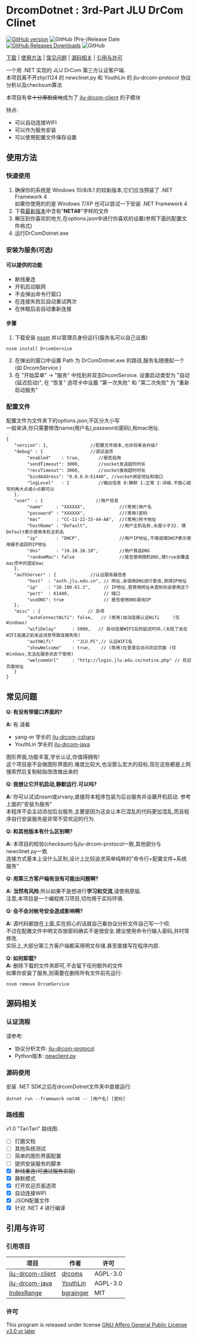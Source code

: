# DrcomDotnet : 3rd-Part JLU DrCom Clinet

[![GitHub version](https://img.shields.io/github/v/release/leviolet/DrComDotnet?include_prereleases&style=flat-square)](https://github.com/leviolet/DrComDotnet/releases/)
![GitHub (Pre-)Release Date](https://img.shields.io/github/release-date-pre/leviolet/DrComDotnet?style=flat-square)
[![GitHub Releases Downloads](https://img.shields.io/github/downloads/leviolet/DrComDotnet/total?style=flat-square&color=blue)](https://github.com/leviolet/DrComDotnet/releases/latest)
![GitHub](https://img.shields.io/github/license/leviolet/DrComDotnet?color=blue&style=flat-square)

[下载](https://github.com/leviolet/DrComDotnet/releases/latest) | [使用方法](#使用方法) | [常见问题](#常见问题) |  [源码相关](#源码相关) | [引用与许可](#引用与许可)

一个用 .NET 实现的 JLU DrCom 第三方认证客户端.  
本项目离不开zhjc1124 的 newclinet.py 和 YouthLin 的 jlu-drcom-protocol 协议分析以及checksum算法

本项目有幸~~十分厚脸皮地~~成为了 [jlu-drcom-client](https://github.com/drcoms/jlu-drcom-client) 的子模块

特点:

- 可以自动连接WIFI
- 可以作为服务安装
- 可以使用配置文件保存设置

## 使用方法

### 快速使用

1. 确保你的系统是 Windows 10/8/8.1 的较新版本,它们应当预装了 .NET Framework 4  
如果你使用的的是 Windows 7/XP 也可以尝试一下安装 .NET Framework 4
2. 下载[最新版本](https://github.com/leviolet/DrComDotnet/releases/latest)中含有"**NET48**"字样的文件
3. 解压到你喜欢的地方,在options.json中进行你喜欢的设置(参照下面的配置文件格式)
4. 运行DrComDotnet.exe

### 安装为服务(可选)

#### 可以提供的功能

- 断线重连
- 开机启动联网
- 不会弹出命令行窗口
- 在连接失败后自动重试两次
- 在休眠后会自动重新连接

#### 步骤

1. 下载安装 [nssm](https://nssm.cc/ci/nssm-2.24-101-g897c7ad.zip) 并以管理员身份运行(服务名可以自己设置)

```Shell
nssm install DrcomService
```

2. 在弹出的窗口中设置 Path 为 DrComDotnet.exe 的路径,服务名随便起一个(如 DrcomService )
3. 在 "开始菜单" -> "服务" 中找到并双击DrcomService. 设置启动类型为 "自动(延迟启动)", 在 "恢复" 选项卡中设置 "第一次失败" 和 "第二次失败" 为 "重新启动服务"

### 配置文件

配置文件为文件夹下的options.json,不区分大小写  
一般来讲,你只需要修改name(用户名),password(密码),和mac地址.  

```JSONC
{
   "version": 1,                //配置文件版本,也许将来会升级?
   "debug" : {                  //调试选项
        "enabled"    : true,       //是否启用
        "sendTimeout": 3000,       //socket发送超时时长
        "recvTimeout": 3000,       //socket接收超时时长
        "bindAddress": "0.0.0.0:61440", //socket绑定地址和端口
        "logLevel"   : 2           //输出信息 0:静默 1:正常 2:详细.不放心就写的再大点或小点都可以
   },
   "user"  : {                    //用户信息
        "name"     : "XXXXXX",             //(常用)用户名
        "password" : "XXXXXX",             //(常用)密码
        "mac"      : "CC-11-22-33-44-AA",  //(常用)网卡地址
        "hostName" : "Default",            //用户主机名称,长度小于32. 填Default表示使用本机主机名
        "ip"       : "DHCP",               //用户IP地址,不填或填DHCP表示使用握手返回的IP地址
        "dns"      : "10.10.10.10",        //用户首选DNS
        "randomMac": false                 //是否使用随机DNS,填true会覆盖mac项中的固定mac
   },
   "authServer" : {             //认证服务器信息
        "host"  : "auth.jlu.edu.cn", // 网址,会调用DNS进行查询,获得IP地址
        "ip"    : "10.100.61.3",     // IP地址,若使用网址未查到则会使用这个
        "port"  : 61440,             // 端口
        "useDNS": true               // 是否使用DNS查询IP
   },
   "misc" : {                  // 杂项
        "autoConnectWifi": false,   // (常用)自动连接认证Wifi     (仅Windows)
        "wifiDelay"      : 5000,   // 自动连接WIFI后的延迟时间.(太短了会在WIFI连通之前发送消息导致连接失败)
        "authWifi"       : "JLU.PC",// 认证WIFI名
        "showWelcome"    : true,    // (常用)在登录后访问欢迎页面 (仅Windows,无法在服务状态下使用)
        "welcomeUrl"     : "http://login.jlu.edu.cn/notice.php" // 欢迎页面地址
   }
}
```

## 常见问题

**Q: 有没有带窗口界面的?**

**A:** 有.请看

- yang-er 学长的 [jlu-drcom-csharp](https://github.com/yang-er/jlu-drcom-csharp)
- YouthLin 学长的 [jlu-drcom-java](https://github.com/YouthLin/jlu-drcom-java)

图形界面,功能丰富,学长认证,你值得拥有!  
这个项目是不会做图形界面的.难度比较大,也没那么宏大的目标,现在这些都是上网搜索然后复制粘贴改改做出来的

**Q: 我想让它开机启动,静默运行.可以吗?**

**A:** 你可以试试nssm或srvany,直接将本程序包装为后台服务并设置开机启动.  参考上面的"安装为服务"  
本程序不会主动添加后台服务,主要是因为这会让本已混乱的代码更加混乱,而且程序自行安装服务是非常不受欢迎的行为.  

**Q: 和其他版本有什么区别啊?**

**A:** 本项目的校验(checksum)与jlu-drcom-protocol一致,其他部分与newclinet.py一致.  
连接方式基本上没什么区别,设计上比较追求简单纯粹的"命令行+配置文件+系统服务"

**Q: 用第三方客户端有没有可能出问题啊?**

**A:** **当然有风险**.所以如果不是想进行**学习和交流**,请使用原版.  
注意,本项目是一个编程练习项目,切勿用于实际环境.

**Q: 会不会对帐号安全造成影响啊?**

**A:** 源代码都放在上面,实在担心的话就自己看协议分析文件自己写一个呗.  
不过在配置文件中明文存放密码确实不是很安全.建议使用命令行输入密码,并时常修改.  
实际上,大部分第三方客户端都采用明文存储.甚至直接写在程序内部.  

**Q: 如何卸载?**  
**A:** 删除下载的文件夹即可,不会留下任何额外的文件  
如果你安装了服务,则需要在删除所有文件前先运行:

```Shell
nssm remove DrcomService
```

## 源码相关

### 认证流程

请参考:

- 协议分析文件: [jlu-drcom-protocol](https://github.com/drcoms/jlu-drcom-client/blob/master/jlu-drcom-java/jlu-drcom-protocol.md)
- Python版本: [newclient.py](https://github.com/drcoms/jlu-drcom-client/blob/master/newclient.py)

### 源码使用

安装 .NET SDK之后在drcomDotnet文件夹中直接运行:

```Shell
dotnet run --framework net48 -- [用户名] [密码]
```

### 路线图

v1.0 "TariTari" 路线图:

- [ ] 打磨文档
- [ ] 其他系统测试
- [ ] 简单的图形界面配置
- [ ] 提供安装服务的脚本
- [x] ~~断线重连(可通过服务实现)~~
- [x] 静默模式
- [x] 打开欢迎页面选项
- [x] 自动连接WIFI
- [x] JSON配置文件
- [x] 针对 .NET 4 进行编译

## 引用与许可

### 引用项目

| 项目                                                                                    | 作者                                      | 许可     |
| --------------------------------------------------------------------------------------- | ----------------------------------------- | -------- |
| [jlu-drcom-client](https://github.com/drcoms/jlu-drcom-client)                          | [drcoms](https://github.com/drcoms/)      | AGPL-3.0 |
| [jlu-drcom-java](https://github.com/drcoms/jlu-drcom-client/tree/master/jlu-drcom-java) | [YouthLin](https://github.com/YouthLin)   | AGPL-3.0 |
| [IndexRange](https://github.com/bgrainger/IndexRange)                                   | [bgrainger](https://github.com/bgrainger) | MIT      |

### 许可

This program is released under license [GNU Affero General Public License v3.0 or later](https://www.gnu.org/licenses/agpl-3.0.txt)
